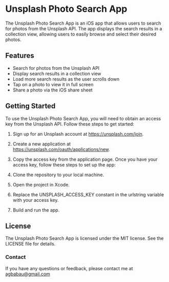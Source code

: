 # Unsplash Photo Search App
The Unsplash Photo Search App is an iOS app that allows users to search for photos from the Unsplash API. The app displays the search results in a collection view, allowing users to easily browse and select their desired photos.

## Features
* Search for photos from the Unsplash API
* Display search results in a collection view
* Load more search results as the user scrolls down
* Tap on a photo to view it in full screen
* Share a photo via the iOS share sheet

## Getting Started
To use the Unsplash Photo Search App, you will need to obtain an access key from the Unsplash API. Follow these steps to get started:

1. Sign up for an Unsplash account at https://unsplash.com/join.
2. Create a new application at https://unsplash.com/oauth/applications/new.
3. Copy the access key from the application page.
Once you have your access key, follow these steps to set up the app:

1. Clone the repository to your local machine.
2. Open the project in Xcode.
3. Replace the UNSPLASH_ACCESS_KEY constant in the urlstring variable with your access key.
4. Build and run the app.

## License
The Unsplash Photo Search App is licensed under the MIT license. See the LICENSE file for details.

### Contact
If you have any questions or feedback, please contact me at agbabau@gmail.com
